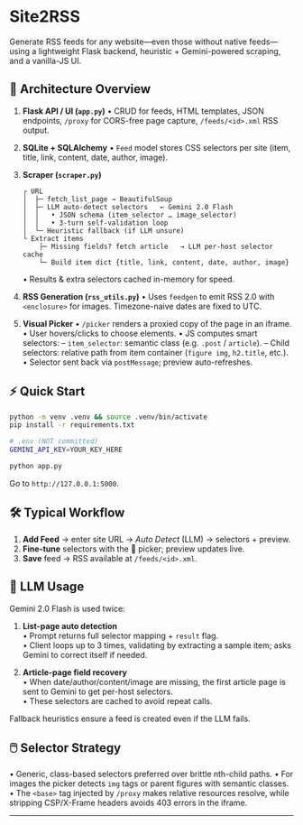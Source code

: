 # Site2RSS

Generate RSS feeds for any website—even those without native feeds—using a lightweight Flask backend, heuristic + Gemini-powered scraping, and a vanilla-JS UI.

## 📐 Architecture Overview

1. **Flask API / UI (`app.py`)**
   • CRUD for feeds, HTML templates, JSON endpoints, `/proxy` for CORS-free page capture, `/feeds/<id>.xml` RSS output.

2. **SQLite + SQLAlchemy**
   • `Feed` model stores CSS selectors per site (item, title, link, content, date, author, image).

3. **Scraper (`scraper.py`)**
   ```text
   ┌ URL
   │  ├─ fetch_list_page → BeautifulSoup
   │  ├─ LLM auto-detect selectors   ← Gemini 2.0 Flash
   │  │   • JSON schema (item_selector … image_selector)
   │  │   • 3-turn self-validation loop
   │  └─ Heuristic fallback (if LLM unsure)
   └ Extract items
       ├─ Missing fields? fetch article   → LLM per-host selector cache
       └─ Build item dict {title, link, content, date, author, image}
   ```
   • Results & extra selectors cached in-memory for speed.

4. **RSS Generation (`rss_utils.py`)**
   • Uses `feedgen` to emit RSS 2.0 with `<enclosure>` for images. Timezone-naive dates are fixed to UTC.

5. **Visual Picker**
   • `/picker` renders a proxied copy of the page in an iframe.
   • User hovers/clicks to choose elements.
   • JS computes smart selectors:
     – `item_selector`: semantic class (e.g. `.post` / `article`).
     – Child selectors: relative path from item container (`figure img`, `h2.title`, etc.).
   • Selector sent back via `postMessage`; preview auto-refreshes.

## ⚡ Quick Start

```bash
python -m venv .venv && source .venv/bin/activate
pip install -r requirements.txt

# .env (NOT committed)
GEMINI_API_KEY=YOUR_KEY_HERE

python app.py
```
Go to `http://127.0.0.1:5000`.

## 🛠️ Typical Workflow

1. **Add Feed** → enter site URL → *Auto Detect* (LLM) → selectors + preview.
2. **Fine-tune** selectors with the 🎯 picker; preview updates live.
3. **Save** feed → RSS available at `/feeds/<id>.xml`.

## 🤖 LLM Usage

Gemini 2.0 Flash is used twice:

1. **List-page auto detection**  
   • Prompt returns full selector mapping + `result` flag.  
   • Client loops up to 3 times, validating by extracting a sample item; asks Gemini to correct itself if needed.

2. **Article-page field recovery**  
   • When date/author/content/image are missing, the first article page is sent to Gemini to get per-host selectors.  
   • These selectors are cached to avoid repeat calls.

Fallback heuristics ensure a feed is created even if the LLM fails.

## 🖱️ Selector Strategy

• Generic, class-based selectors preferred over brittle nth-child paths.
• For images the picker detects `img` tags or parent figures with semantic classes.
• The `<base>` tag injected by `/proxy` makes relative resources resolve, while stripping CSP/X-Frame headers avoids 403 errors in the iframe.

---

